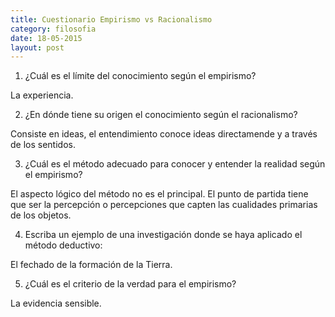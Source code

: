 ```yaml
---
title: Cuestionario Empirismo vs Racionalismo
category: filosofia
date: 18-05-2015
layout: post
---
```


1. ¿Cuál es el límite del conocimiento según el empirismo?

La experiencia.

2. ¿En dónde tiene su origen el conocimiento según el racionalismo?

Consiste en ideas, el entendimiento conoce ideas directamende y a través de los sentidos.

3. ¿Cuál es el método adecuado para conocer y entender la realidad según el empirismo?

El aspecto lógico del método no es el principal. El punto de partida tiene que ser la percepción o percepciones que capten las cualidades primarias de los objetos.

4. Escriba un ejemplo de una investigación donde se haya aplicado el método deductivo:

El fechado de la formación de la Tierra.

5. ¿Cuál es el criterio de la verdad para el empirismo?

La evidencia sensible.
